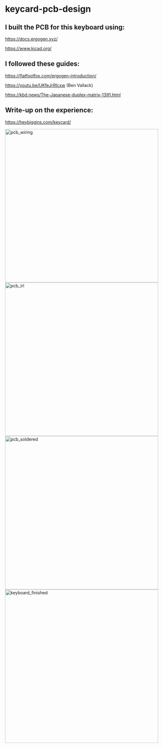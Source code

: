 # keycard-pcb-design

## I built the PCB for this keyboard using:

https://docs.ergogen.xyz/

https://www.kicad.org/

## I followed these guides:

https://flatfootfox.com/ergogen-introduction/

https://youtu.be/UKfeJrRIcxw (Ben Vallack)

https://kbd.news/The-Japanese-duplex-matrix-1391.html

## Write-up on the experience:

https://heybiggins.com/keycard/

<img width="500" alt="pcb_wiring" src="https://github.com/heybiggins/keycard-pcb-design/assets/149963109/58586756-3b84-4548-8034-101c0fdcc5af">

<img width="500" alt="pcb_irl" src="https://github.com/heybiggins/keycard-pcb-design/assets/149963109/ee49b904-64b7-46ea-8827-27e50d3d8e57">

<img width="500" alt="pcb_soldered" src="https://github.com/heybiggins/keycard-pcb-design/assets/149963109/96edcd5b-3fe7-40e3-8c05-5c1ae8559117">

<img width="500" alt="keyboard_finished" src="https://github.com/heybiggins/keycard-pcb-design/assets/149963109/ae4050be-4cfd-4f29-9066-be46b6cae2f9">
